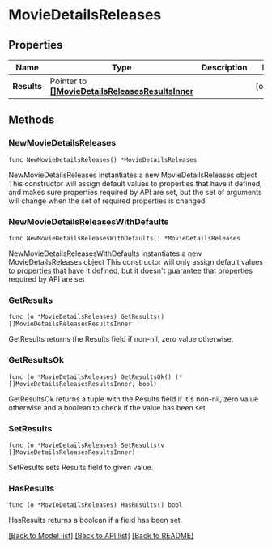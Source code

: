 # MovieDetailsReleases

## Properties

Name | Type | Description | Notes
------------ | ------------- | ------------- | -------------
**Results** | Pointer to [**[]MovieDetailsReleasesResultsInner**](MovieDetailsReleasesResultsInner.md) |  | [optional] 

## Methods

### NewMovieDetailsReleases

`func NewMovieDetailsReleases() *MovieDetailsReleases`

NewMovieDetailsReleases instantiates a new MovieDetailsReleases object
This constructor will assign default values to properties that have it defined,
and makes sure properties required by API are set, but the set of arguments
will change when the set of required properties is changed

### NewMovieDetailsReleasesWithDefaults

`func NewMovieDetailsReleasesWithDefaults() *MovieDetailsReleases`

NewMovieDetailsReleasesWithDefaults instantiates a new MovieDetailsReleases object
This constructor will only assign default values to properties that have it defined,
but it doesn't guarantee that properties required by API are set

### GetResults

`func (o *MovieDetailsReleases) GetResults() []MovieDetailsReleasesResultsInner`

GetResults returns the Results field if non-nil, zero value otherwise.

### GetResultsOk

`func (o *MovieDetailsReleases) GetResultsOk() (*[]MovieDetailsReleasesResultsInner, bool)`

GetResultsOk returns a tuple with the Results field if it's non-nil, zero value otherwise
and a boolean to check if the value has been set.

### SetResults

`func (o *MovieDetailsReleases) SetResults(v []MovieDetailsReleasesResultsInner)`

SetResults sets Results field to given value.

### HasResults

`func (o *MovieDetailsReleases) HasResults() bool`

HasResults returns a boolean if a field has been set.


[[Back to Model list]](../README.md#documentation-for-models) [[Back to API list]](../README.md#documentation-for-api-endpoints) [[Back to README]](../README.md)


